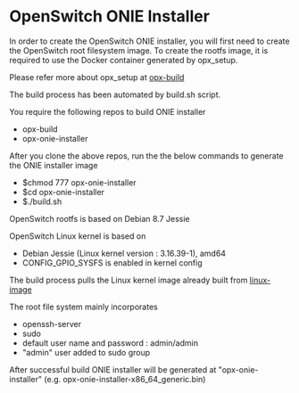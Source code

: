 OpenSwitch ONIE Installer
=========================

In order to create the OpenSwitch ONIE installer, you will first need to
create the OpenSwitch root filesystem image. 
To create the rootfs image, it is required to use the Docker container 
generated by opx_setup.

Please refer more about opx_setup at [opx-build](https://github.com/open-switch/opx-build)

The build process has been automated by build.sh script.

You require the following repos to build ONIE installer
- opx-build
- opx-onie-installer

After you clone the above repos, run the the below commands to generate
the ONIE installer image
- $chmod 777 opx-onie-installer
- $cd opx-onie-installer
- $./build.sh

OpenSwitch rootfs is based on Debian 8.7 Jessie

OpenSwitch Linux kernel is based on
- Debian Jessie (Linux kernel version : 3.16.39-1), amd64
- CONFIG_GPIO_SYSFS is enabled in kernel config

The build process pulls the Linux kernel image already built from
[linux-image](https://dell-networking.bintray.com/opx-apt/pool/jessie/linux-image/)

The root file system mainly incorporates
- openssh-server
- sudo
- default user name and password : admin/admin
- "admin" user added to sudo group

After successful build ONIE installer will be generated at "opx-onie-installer"
(e.g. opx-onie-installer-x86_64_generic.bin)
